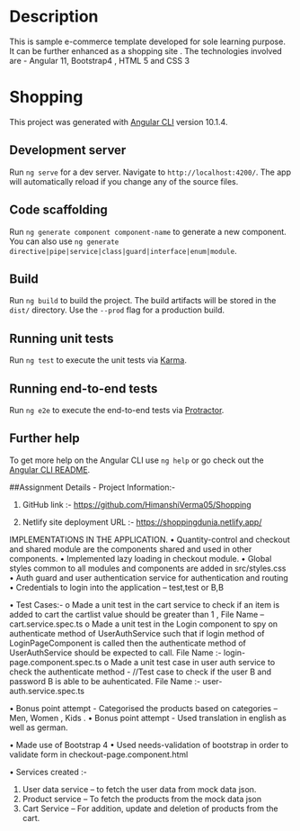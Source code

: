 # Description 
This is sample e-commerce template developed for sole learning purpose. It can be further enhanced as a shopping site . The technologies involved are - Angular 11, Bootstrap4 , HTML 5 and CSS 3
# Shopping

This project was generated with [Angular CLI](https://github.com/angular/angular-cli) version 10.1.4.

## Development server

Run `ng serve` for a dev server. Navigate to `http://localhost:4200/`. The app will automatically reload if you change any of the source files.

## Code scaffolding

Run `ng generate component component-name` to generate a new component. You can also use `ng generate directive|pipe|service|class|guard|interface|enum|module`.

## Build

Run `ng build` to build the project. The build artifacts will be stored in the `dist/` directory. Use the `--prod` flag for a production build.

## Running unit tests

Run `ng test` to execute the unit tests via [Karma](https://karma-runner.github.io).

## Running end-to-end tests

Run `ng e2e` to execute the end-to-end tests via [Protractor](http://www.protractortest.org/).

## Further help

To get more help on the Angular CLI use `ng help` or go check out the [Angular CLI README](https://github.com/angular/angular-cli/blob/master/README.md).

##Assignment Details -
Project Information:-
1.	GitHub link :- 
https://github.com/HimanshiVerma05/Shopping

2.	Netlify site deployment URL :-
https://shoppingdunia.netlify.app/

 IMPLEMENTATIONS IN THE APPLICATION.
•	Quantity-control and checkout and shared module are the components shared and used in other components.
•	Implemented lazy loading in checkout module.
•	Global styles common to all modules and components are added in src/styles.css
•	Auth guard and user authentication service for authentication and routing
•	Credentials to login into the application – test,test or B,B

•	Test Cases:- 
o	Made a unit test in the cart service to check if an item is added to cart the cartlist value should be greater than 1 , File Name – cart.service.spec.ts
o	Made a unit test in the Login component to spy on authenticate method of UserAuthService such that if login method of LoginPageComponent is called then the authenticate method of UserAuthService should be expected to call.
File Name :- login-page.component.spec.ts
o	Made a unit test case in user auth service to check the authenticate method - //Test case to check if the user B and password B is able to be auhenticated.
File Name :- user-auth.service.spec.ts

•	Bonus point attempt - Categorised the products based on categories – Men, Women , Kids .
•	Bonus point attempt - Used translation in english as well as german.

•	Made use of Bootstrap 4
•	Used needs-validation of bootstrap in order to validate form in checkout-page.component.html

•	Services created :-
1.	User data service – to fetch the user data from mock data json.
2.	Product service – To fetch the products from the mock data json
3.	Cart Service – For addition, update and deletion of products from the cart.



